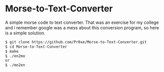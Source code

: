 # Morse-to-Text-Converter
A simple morse code to text converter.
That was an exercise for my college and i remember google was a mess 
about this conversion program, so here is a simple solution.

```sh
$ git clone https://github.com/Pr0xe/Morse-to-Text-Converter.git
$ cd Morse-to-Text-Converter
$ make
$ ./en2mo
or
$ ./mo2en
```
